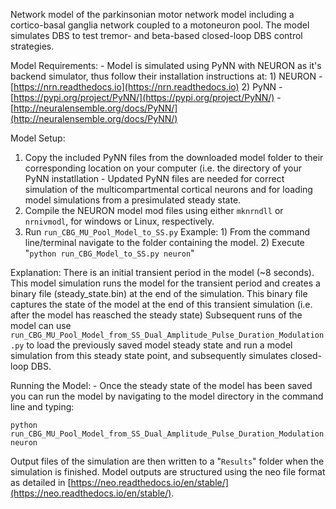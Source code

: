 Network model of the parkinsonian motor network model including a cortico-basal ganglia network coupled to a motoneuron pool. The model simulates DBS to test tremor- and beta-based closed-loop DBS control strategies.

Model Requirements: - Model is simulated using PyNN with NEURON as it's backend simulator, thus follow their installation instructions at: 1) NEURON - [https://nrn.readthedocs.io](https://nrn.readthedocs.io) 2) PyNN - [https://pypi.org/project/PyNN/](https://pypi.org/project/PyNN/) - [http://neuralensemble.org/docs/PyNN/](http://neuralensemble.org/docs/PyNN/)

Model Setup: 
1) Copy the included PyNN files from the downloaded model folder to their corresponding location on your computer (i.e. the directory of your PyNN instatllation - Updated PyNN files are needed for correct simulation of the multicompartmental cortical neurons and for loading model simulations from a presimulated steady state.
2) Compile the NEURON model mod files using either `mknrndll` or `nrnivmodl`, for windows or Linux, respectively.
3) Run `run_CBG_MU_Pool_Model_to_SS.py` Example: 1) From the command line/terminal navigate to the folder containing the model. 2) Execute "`python run_CBG_Model_to_SS.py neuron`"

Explanation: There is an initial transient period in the model (~8 seconds). This model simulation runs the model for 
the transient period and creates a binary file (steady_state.bin) at the end of the simulation. This binary file captures 
the state of the model at the end of this transient simulation (i.e. after the model has reasched the steady state)
Subsequent runs of the model can use `run_CBG_MU_Pool_Model_from_SS_Dual_Amplitude_Pulse_Duration_Modulation.py` to load the previously saved model steady state and run a 
model simulation from this steady state point, and subsequently simulates closed-loop DBS.

Running the Model: - Once the steady state of the model has been saved you can run the model by navigating to the model directory in the command line and typing:

```
python run_CBG_MU_Pool_Model_from_SS_Dual_Amplitude_Pulse_Duration_Modulation.py neuron
```

Output files of the simulation are then written to a "`Results`" folder when the simulation is finished.  Model outputs are structured using the neo file format as detailed in [https://neo.readthedocs.io/en/stable/](https://neo.readthedocs.io/en/stable/).